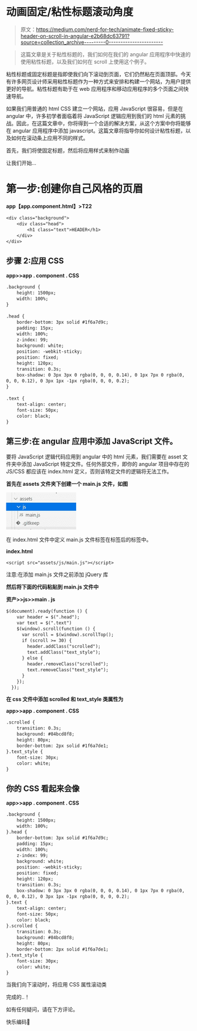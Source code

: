 # 动画固定/粘性标题滚动角度

> 原文：<https://medium.com/nerd-for-tech/animate-fixed-sticky-header-on-scroll-in-angular-e2b68dc63791?source=collection_archive---------0----------------------->

> 这篇文章是关于粘性标题的，我们如何在我们的 angular 应用程序中快速的使用粘性标题，以及我们如何在 scroll 上使用这个例子。

粘性标题或固定标题是指即使我们向下滚动到页面，它们仍然粘在页面顶部。今天有许多网页设计师采用粘性标题作为一种方式来安排和构建一个网站，为用户提供更好的导航。粘性标题有助于在 web 应用程序和移动应用程序的多个页面之间快速导航。

如果我们用普通的 html CSS 建立一个网站，应用 JavaScript 很容易，但是在 angular 中，许多初学者面临着将 JavaScript 逻辑应用到我们的 html 元素的挑战。因此，在这篇文章中，你将得到一个合适的解决方案，从这个方案中你将能够在 angular 应用程序中添加 javascript。这篇文章将指导你如何设计粘性标题，以及如何在滚动条上应用不同的样式。

首先，我们将使固定标题，然后将应用样式来制作动画

让我们开始…

# 第一步:创建你自己风格的页眉

**app【app.component.html】>T22**

```
<div class="background">
    <div class="head">
        <h1 class="text">HEADER</h1>
    </div>
</div>
```

## 步骤 2:应用 CSS

**app>>app . component . CSS**

```
.background {
    height: 1500px;
    width: 100%;
}

.head {
    border-bottom: 3px solid #1f6a7d9c;
    padding: 15px;
    width: 100%;
    z-index: 99;
    background: white;
    position: -webkit-sticky;
    position: fixed;
    height: 120px;
    transition: 0.3s;
    box-shadow: 0 3px 3px 0 rgba(0, 0, 0, 0.14), 0 1px 7px 0 rgba(0, 0, 0, 0.12), 0 3px 1px -1px rgba(0, 0, 0, 0.2);
}

.text {
    text-align: center;
    font-size: 50px;
    color: black;
}
```

## 第三步:在 angular 应用中添加 JavaScript 文件。

要将 JavaScript 逻辑代码应用到 angular 中的 html 元素，我们需要在 asset 文件夹中添加 JavaScript 特定文件。任何外部文件，即你的 angular 项目中存在的 JS/CSS 都应该在 index.html 定义，否则该特定文件的逻辑将无法工作。

**首先在 assets 文件夹下创建一个 main.js 文件，如图**

![](img/5c90750078b9bd83a10029d6285df012.png)

在 index.html 文件中定义 main.js 文件标签在<app-root>标签后的标签中。</app-root>

**index.html**

```
<script src="assets/js/main.js"></script>
```

注意:在添加 main.js 文件之前添加 jQuery 库

**然后将下面的代码粘贴到 main.js 文件中**

**资产>>js>>main . js**

```
$(document).ready(function () {
    var header = $(".head");
    var text = $(".text")
    $(window).scroll(function () {
      var scroll = $(window).scrollTop();
      if (scroll >= 30) {
        header.addClass("scrolled");
        text.addClass("text_style");
      } else {
        header.removeClass("scrolled");
        text.removeClass("text_style");
      }
    });
  });
```

**在 css 文件中添加 scrolled 和 text_style 类属性为**

**app>>app . component . CSS**

```
.scrolled {
    transition: 0.3s;
    background: #84bcd8f8;
    height: 80px;
    border-bottom: 2px solid #1f6a7de1;
}.text_style {
    font-size: 30px;
    color: white;
}
```

## 你的 CSS 看起来会像

**app>>app . component . CSS**

```
.background {
    height: 1500px;
    width: 100%;
}.head {
    border-bottom: 3px solid #1f6a7d9c;
    padding: 15px;
    width: 100%;
    z-index: 99;
    background: white;
    position: -webkit-sticky;
    position: fixed;
    height: 120px;
    transition: 0.3s;
    box-shadow: 0 3px 3px 0 rgba(0, 0, 0, 0.14), 0 1px 7px 0 rgba(0, 0, 0, 0.12), 0 3px 1px -1px rgba(0, 0, 0, 0.2);
}.text {
    text-align: center;
    font-size: 50px;
    color: black;
}.scrolled {
    transition: 0.3s;
    background: #84bcd8f8;
    height: 80px;
    border-bottom: 2px solid #1f6a7de1;
}.text_style {
    font-size: 30px;
    color: white;
}
```

当我们向下滚动时，将应用 CSS 属性滚动类

完成的..！

如有任何疑问，请在下方评论。

快乐编码🙂